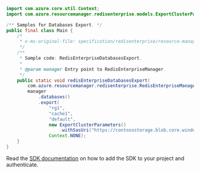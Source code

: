 ```java
import com.azure.core.util.Context;
import com.azure.resourcemanager.redisenterprise.models.ExportClusterParameters;

/** Samples for Databases Export. */
public final class Main {
    /*
     * x-ms-original-file: specification/redisenterprise/resource-manager/Microsoft.Cache/stable/2022-01-01/examples/RedisEnterpriseDatabasesExport.json
     */
    /**
     * Sample code: RedisEnterpriseDatabasesExport.
     *
     * @param manager Entry point to RedisEnterpriseManager.
     */
    public static void redisEnterpriseDatabasesExport(
        com.azure.resourcemanager.redisenterprise.RedisEnterpriseManager manager) {
        manager
            .databases()
            .export(
                "rg1",
                "cache1",
                "default",
                new ExportClusterParameters()
                    .withSasUri("https://contosostorage.blob.core.window.net/urlToBlobContainer?sasKeyParameters"),
                Context.NONE);
    }
}
```

Read the [SDK documentation](https://github.com/Azure/azure-sdk-for-java/blob/azure-resourcemanager-redisenterprise_1.1.0-beta.1/sdk/redisenterprise/azure-resourcemanager-redisenterprise/README.md) on how to add the SDK to your project and authenticate.
